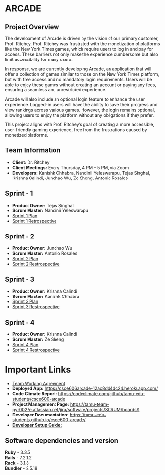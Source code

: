 # ARCADE

## Project Overview

The development of Arcade is driven by the vision of our primary customer, Prof. Ritchey. Prof. Ritchey was frustrated with the monetization of platforms like the New York Times games, which require users to log in and pay for access. These barriers not only make the experience cumbersome but also limit accessibility for many users. 

In response, we are currently developing Arcade, an application that will offer a collection of games similar to those on the New York Times platform, but with free access and no mandatory login requirements. Users will be able to enjoy these games without creating an account or paying any fees, ensuring a seamless and unrestricted experience.

Arcade will also include an optional login feature to enhance the user experience. Logged-in users will have the ability to save their progress and view rankings across various games. However, the login remains optional, allowing users to enjoy the platform without any obligations if they prefer.

This project aligns with Prof. Ritchey’s goal of creating a more accessible, user-friendly gaming experience, free from the frustrations caused by monetized platforms.

## Team Information
- **Client:** Dr. Ritchey
- **Client Meetings:** Every Thursday, 4 PM - 5 PM, via Zoom
- **Developers:** Kanishk Chhabra, Nandinii Yeleswarapu, Tejas Singhal, Krishna Calindi, Junchao Wu, Ze Sheng, Antonio Rosales

## Sprint - 1
- **Product Owner:** Tejas Singhal
- **Scrum Master:** Nandinii Yeleswarapu
- [Sprint 1 Plan](./documentation/Fall2024)
- [Sprint 1 Retrospective](./documentation/Fall2024)

## Sprint - 2 
- **Product Owner:** Junchao Wu
- **Scrum Master:** Antonio Rosales
- [Sprint 2 Plan](./documentation/Fall2024)
- [Sprint 2 Restrospective](./documentation/Fall2024)

## Sprint - 3
- **Product Owner:** Krishna Calindi
- **Scrum Master:** Kanishk Chhabra
- [Sprint 3 Plan](./documentation/Fall2024)
- [Sprint 3 Restrospective](./documentation/Fall2024)

## Sprint - 4
- **Product Owner:** Krishna Calindi
- **Scrum Master:** Ze Sheng
- [Sprint 4 Plan](./documentation/Fall2024)
- [Sprint 4 Restrospective](./documentation/Fall2024)

# Important Links
- [Team Working Agreement](TEAM_WORK_AGREEMENT.md)
- **Deployed App:** https://csce606arcade-12ac8dd4dc24.herokuapp.com/
- **Code Climate Report:** https://codeclimate.com/github/tamu-edu-students/csce600-arcade
- **Project Management Page:** https://tamu-team-pyr0027e.atlassian.net/jira/software/projects/SCRUM/boards/1
- **Developer Documentation:** https://tamu-edu-students.github.io/csce600-arcade/
- [**Developer Setup Guide:**](./documentation/)

## Software dependencies and version
**Ruby** - 3.3.5 \
**Rails** - 7.2.1.2 \
**Rack** - 3.1.8 \
**Bundler** - 2.5.18

